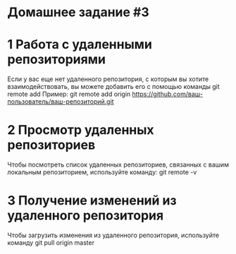 # Домашнее задание #3

# 1 Работа с удаленными репозиториями
Если у вас еще нет удаленного репозитория, с которым вы хотите взаимодействовать, вы можете добавить его с помощью команды git remote add
Пример: git remote add origin https://github.com/ваш-пользователь/ваш-репозиторий.git
# 2 Просмотр удаленных репозиториев
Чтобы посмотреть список удаленных репозиториев, связанных с вашим локальным репозиторием, используйте команду: git remote -v
# 3 Получение изменений из удаленного репозитория
Чтобы загрузить изменения из удаленного репозитория, используйте команду git pull origin master